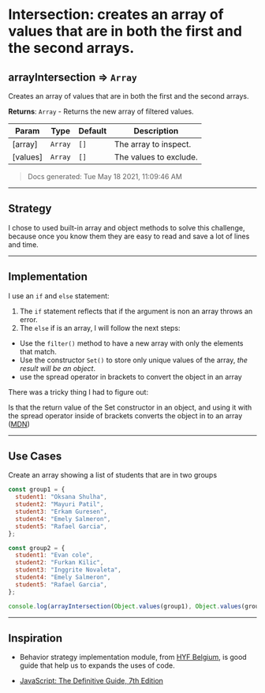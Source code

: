 # Intersection: creates an array of values that are in both the first and the second arrays.

<!-- BEGIN DOCS -->

<a name="arrayIntersection"></a>

## arrayIntersection ⇒ <code>Array</code>

Creates an array of values that are in both the first and the second arrays.

**Returns**: <code>Array</code> - Returns the new array of filtered values.

| Param    | Type               | Default         | Description            |
| -------- | ------------------ | --------------- | ---------------------- |
| [array]  | <code>Array</code> | <code>[]</code> | The array to inspect.  |
| [values] | <code>Array</code> | <code>[]</code> | The values to exclude. |

> Docs generated: Tue May 18 2021, 11:09:46 AM

<!-- END DOCS -->

---

## Strategy

I chose to used built-in array and object methods to solve this challenge, because once you know them they are easy to read and save a lot of lines and time.

---

## Implementation

I use an `if` and `else` statement:

1. The `if` statement reflects that if the argument is non an array throws an error.
2. The `else` if is an array, I will follow the next steps:

- Use the `filter()` method to have a new array with only the elements that match.
- Use the constructor `Set()` to store only unique values of the array, _the result will be an object_.
- use the spread operator in brackets to convert the object in an array

There was a tricky thing I had to figure out:

Is that the return value of the Set constructor in an object, and using it with the spread operator inside of brackets converts the object in to an array ([MDN](https://developer.mozilla.org/en-US/docs/Web/JavaScript/Reference/Global_Objects/Set))

---

## Use Cases

Create an array showing a list of students that are in two groups

```js
const group1 = {
  student1: "Oksana Shulha",
  student2: "Mayuri Patil",
  student3: "Erkam Guresen",
  student4: "Emely Salmeron",
  student5: "Rafael Garcia",
};

const group2 = {
  student1: "Evan cole",
  student2: "Furkan Kilic",
  student3: "Inggrite Novaleta",
  student4: "Emely Salmeron",
  student5: "Rafael Garcia",
};

console.log(arrayIntersection(Object.values(group1), Object.values(group2))); //=> ["Emely Salmeron", "Rafael Garcia"]
```

---

## Inspiration

* Behavior strategy implementation module, from [HYF Belgium](https://hackyourfuture.be/), is good guide that help us to expands the uses of code.

* [JavaScript: The Definitive Guide, 7th Edition](https://www.oreilly.com/library/view/javascript-the-definitive/9781491952016/)
<!--
  was there any code, blog post, video, ... that inspired your solution?
  there's nothing wrong with adapting other people's code, just give them credit!
  and say how it inspired your solution.
-->
